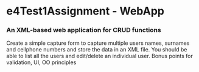 # e4Test1Assignment - WebApp
### An XML-based web application for CRUD functions

Create a simple capture form to capture multiple users names,
surnames and cellphone numbers and store the data in an XML file.
You should be able to list all the users and edit/delete an individual user.
Bonus points for validation, UI, OO principles
